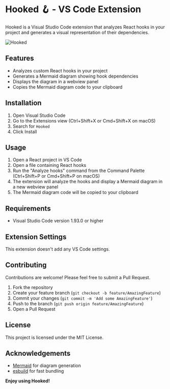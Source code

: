 # Hooked 🪝 - VS Code Extension

Hooked is a Visual Studio Code extension that analyzes React hooks in your project and generates a visual representation of their dependencies.

![Hooked](./assets/demo.gif)

## Features

- Analyzes custom React hooks in your project
- Generates a Mermaid diagram showing hook dependencies
- Displays the diagram in a webview panel
- Copies the Mermaid diagram code to your clipboard

## Installation

1. Open Visual Studio Code
2. Go to the Extensions view (Ctrl+Shift+X or Cmd+Shift+X on macOS)
3. Search for `Hooked`
4. Click Install

## Usage

1. Open a React project in VS Code
2. Open a file containing React hooks
3. Run the "Analyze hooks" command from the Command Palette (Ctrl+Shift+P or Cmd+Shift+P on macOS)
4. The extension will analyze the hooks and display a Mermaid diagram in a new webview panel
5. The Mermaid diagram code will be copied to your clipboard

## Requirements

- Visual Studio Code version 1.93.0 or higher

## Extension Settings

This extension doesn't add any VS Code settings.

## Contributing

Contributions are welcome! Please feel free to submit a Pull Request.

1. Fork the repository
2. Create your feature branch (`git checkout -b feature/AmazingFeature`)
3. Commit your changes (`git commit -m 'Add some AmazingFeature'`)
4. Push to the branch (`git push origin feature/AmazingFeature`)
5. Open a Pull Request

## License

This project is licensed under the MIT License.

## Acknowledgements

- [Mermaid](https://mermaid-js.github.io/mermaid/#/) for diagram generation
- [esbuild](https://esbuild.github.io/) for fast bundling

**Enjoy using Hooked!**
